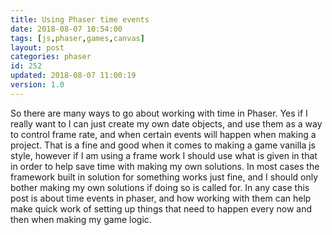 ```yaml
---
title: Using Phaser time events
date: 2018-08-07 10:54:00
tags: [js,phaser,games,canvas]
layout: post
categories: phaser
id: 252
updated: 2018-08-07 11:00:19
version: 1.0
---
```


So there are many ways to go about working with time in Phaser. Yes if I really want to I can just create my own date objects, and use them as a way to control frame rate, and when certain events will happen when making a project. That is a fine and good when it comes to making a game vanilla js style, however if I am using a frame work I should use what is given in that in order to help save time with making my own solutions. In most cases the framework built in solution for something works just fine, and I should only bother making my own solutions if doing so is called for. In any case this post is about time events in phaser, and how working with them can help make quick work of setting up things that need to happen every now and then when making my game logic.


<!-- more -->
